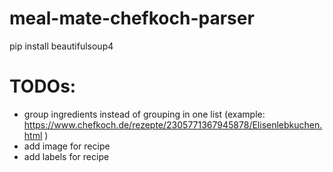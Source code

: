 # meal-mate-chefkoch-parser
pip install beautifulsoup4

# TODOs:
- group ingredients instead of grouping in one list (example: https://www.chefkoch.de/rezepte/2305771367945878/Elisenlebkuchen.html )
- add image for recipe
- add labels for recipe